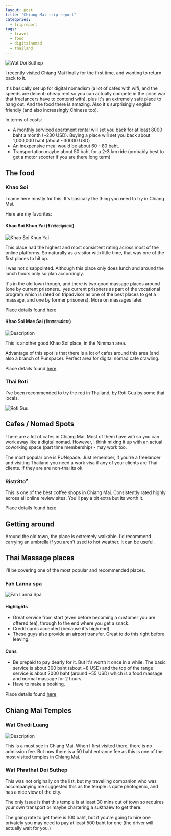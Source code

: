 ```yaml
---
layout: post
title: "Chiang Mai trip report"
categories:
  - tripreport
tags:
  - travel
  - food
  - digitalnomad
  - thailand
---
```


![Wat Doi Suthep](https://images.itinerantfoodie.com/chiangmai-trip-report/chiangmai-destination.png)

I recently visited Chiang Mai finally for the first time, and wanting to return back to it.

It's basically set up for digital nomadism (a lot of cafes with wifi, and the speeds are decent; cheap rent so you can actually compete in the price war that freelancers have to contend with), plus it's an extremely safe place to hang out. And the food there is amazing. Also it's surprisingly english friendly (and also increasingly Chinese too).

In terms of costs:

* A monthly serviced apartment rental will set you back for at least 8000 baht a month (~230 USD). Buying a place will set you back about 1,000,000 baht (about ~30000 USD)
* An inexpensive meal would be about 60 - 80 baht.
* Transportation maybe about 50 baht for a 2-3 km ride (probably best to get a motor scooter if you are there long term)

## The food

### Khao Soi

I came here mostly for this. It's basically the thing you need to try in Chiang Mai.

Here are my favorites:

#### Khao Soi Khun Yai (ข้าวซอยคุณยาย)

![Khao Soi Khun Yai](https://images.itinerantfoodie.com/chiangmai-trip-report/khaosoi-khun-yai.png)

This place had the highest and most consistent rating across most of the online platforms. So naturally as a visitor with little time, that was one of the first places to hit up.

I was not disappointed. Although this place only does lunch and around the lunch hours only so plan accordingly.

It's in the old town though, and there is two good massage places around (one by current prisoners.. yes current prisoners as part of the vocational program which is rated on tripadvisor as one of the best places to get a massage, and one by former prisoners).  More on massages later.

<i class="fa fa-map-marker" aria-hidden="true"></i> Place details found [here](https://foursquare.com/v/%E0%B8%82%E0%B8%B2%E0%B8%A7%E0%B8%8B%E0%B8%AD%E0%B8%A2%E0%B8%84%E0%B8%93%E0%B8%A2%E0%B8%B2%E0%B8%A2/4c3d41e4b169c9b65be54668)

#### Khao Soi Mae Sai (ข้าวซอยแม่สาย)

![Description](https://images.itinerantfoodie.com/chiangmai-trip-report/chiangmai-khaosoimaesai.png)

This is another good Khao Soi place, in the Nimman area.

Advantage of this spot is that there is a lot of cafes around this area (and also a branch of Punspace). Perfect area for digital nomad cafe crawling.

<i class="fa fa-map-marker" aria-hidden="true"></i> Place details found [here](https://foursquare.com/v/%E0%B8%82%E0%B8%B2%E0%B8%A7%E0%B8%8B%E0%B8%AD%E0%B8%A2%E0%B9%81%E0%B8%A1%E0%B8%AA%E0%B8%B2%E0%B8%A2/4c414ed4ce54e21e73fd0a1a)

### Thai Roti

I've been recommended to try the roti in Thailand, by Roti Guu by some thai locals.

![Roti Guu](https://images.itinerantfoodie.com/chiangmai-trip-report/chiangmai-roti-guu.png)


## Cafes / Nomad Spots

There are a lot of cafes in Chiang Mai. Most of them have wifi so you can work away like a digital nomad. However, I think mixing it up with an actual coworking space (part time membership) - may work too.

The most popular one is PUNspace. Just remember, if you're a freelancer and visiting Thailand you need a work visa if any of your clients are Thai clients. If they are are non-thai its ok.

### Ristr8to²

This is one of the best coffee shops in Chiang Mai. Consistently rated highly across all online review sites. You'll pay a bit extra but its worth it.

<i class="fa fa-map-marker" aria-hidden="true"></i> Place details found [here](https://foursquare.com/v/ristr8to%C2%B2-%E0%B8%94%E0%B8%AD%E0%B8%9B%E0%B8%9B%E0%B9%82%E0%B8%AD-%E0%B8%A3%E0%B8%AA%E0%B9%80%E0%B8%95%E0%B8%A3%E0%B8%AA%E0%B9%82%E0%B8%95/4df88002d164d347cc72a67b6)


## Getting around

Around the old town, the place is extremely walkable. I'd recommend carrying an umbrella if you aren't used to hot weather. It can be useful.

## Thai Massage places

I'll be covering one of the most popular and recommended places.

### Fah Lanna spa

![Fah Lanna Spa](https://images.itinerantfoodie.com/chiangmai-trip-report/chiangmai-fahlannaspa.png)

#### Highlights

* Great service from start (even before becoming a customer you are offered tea), through to the end where you get a snack.
* Credit cards accepted (because it's high end)
* These guys also provide an airport transfer. Great to do this right before leaving.

#### Cons

* Be prepaid to pay dearly for it. But it's worth it once in a while. The basic service is about 300 baht (about ~8 USD) and the top of the range service is about 2000 baht (around ~55 USD) which is a food massage and normal massage for 2 hours.
* Have to make a booking.

<i class="fa fa-map-marker" aria-hidden="true"></i> Place details found [here](https://foursquare.com/v/fah-lanna-spa/4edf19e5d3e36374e1ac9d06)

## Chiang Mai Temples

### Wat Chedi Luang

![Description](https://images.itinerantfoodie.com/chiangmai-trip-report/chiangmai-watchediluang.png)

This is a must see in Chiang Mai. When I first visited there, there is no admission fee. But now there is a 50 baht entrance fee as this is one of the most visited temples in Chiang Mai.

### Wat Phrathat Doi Suthep

This was not originally on the list, but my travelling companion who was accompanying me suggested this as the temple is quite photogenic, and has a nice view of the city.

The only issue is that this temple is at least 30 mins out of town so requires your own transport or maybe chartering a sukthaew to get there.

The going rate to get there is 100 baht, but if you're going to hire one privately you may need to pay at least 500 baht for one (the driver will actually wait for you.)
